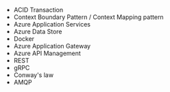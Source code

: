 - ACID Transaction
- Context Boundary Pattern / Context Mapping pattern
- Azure Application Services
- Azure Data Store
- Docker
- Azure Application Gateway
- Azure API Management
- REST
- gRPC
- Conway's law
- AMQP
